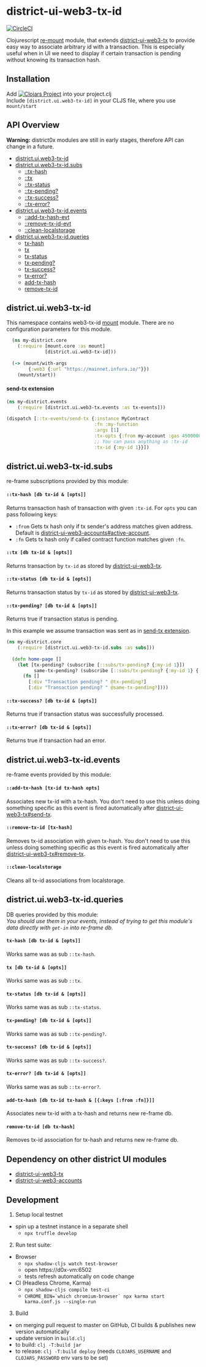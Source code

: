 # district-ui-web3-tx-id

[![CircleCI](https://circleci.com/gh/district0x/district-ui-web3-tx-id.svg/tree/master.svg?style=svg)](https://circleci.com/gh/district0x/district-ui-web3-tx-id/tree/master)

Clojurescript [re-mount](https://github.com/district0x/d0x-INFRA/blob/master/re-mount.md) module,
that extends [district-ui-web3-tx](https://github.com/district0x/district-ui-web3-tx) to provide easy way to associate arbitrary id with a transaction.
This is especially useful when in UI we need to display if certain transaction is pending without knowing its transaction hash. 

## Installation
Add [![Clojars Project](https://img.shields.io/clojars/v/io.github.district0x/district-ui-web3-tx-id?include_prereleases)](https://clojars.org/io.github.district0x/district-ui-web3-tx-id) into your project.clj  
Include `[district.ui.web3-tx-id]` in your CLJS file, where you use `mount/start`

## API Overview

**Warning:** district0x modules are still in early stages, therefore API can change in a future.

- [district.ui.web3-tx-id](#districtuiweb3-tx-id)
- [district.ui.web3-tx-id.subs](#districtuiweb3-tx-idsubs)
  - [::tx-hash](#tx-hash-sub)
  - [::tx](#tx-sub)
  - [::tx-status](#tx-status-sub)
  - [::tx-pending?](#tx-pending?-sub)
  - [::tx-success?](#tx-success?-sub)
  - [::tx-error?](#tx-error?-sub)
- [district.ui.web3-tx-id.events](#districtuiweb3-tx-idevents)
  - [::add-tx-hash-evt](#add-tx-hash)
  - [::remove-tx-id-evt](#remove-tx-id)
  - [::clean-localstorage](#clean-localstorage)
- [district.ui.web3-tx-id.queries](#districtuiweb3-tx-idqueries)
  - [tx-hash](#tx-hash)
  - [tx](#tx)
  - [tx-status](#tx-status)
  - [tx-pending?](#tx-pending?)
  - [tx-success?](#tx-success?)
  - [tx-error?](#tx-error?)
  - [add-tx-hash](#add-tx-hash)
  - [remove-tx-id](#remove-tx-id)


## district.ui.web3-tx-id
This namespace contains web3-tx-id [mount](https://github.com/tolitius/mount) module.
There are no configuration parameters for this module.

```clojure
  (ns my-district.core
    (:require [mount.core :as mount]
              [district.ui.web3-tx-id]))
              
  (-> (mount/with-args
        {:web3 {:url "https://mainnet.infura.io/"}})
    (mount/start))
```

#### send-tx extension
```clojure
(ns my-district.events
    (:require [district.ui.web3-tx.events :as tx-events]))
    
(dispatch [::tx-events/send-tx {:instance MyContract
                                :fn :my-function
                                :args [1]
                                :tx-opts {:from my-account :gas 4500000}
                                ;; You can pass anything as :tx-id
                                :tx-id {:my-id 1}}])
```

## district.ui.web3-tx-id.subs
re-frame subscriptions provided by this module:

#### <a name="tx-hash-sub">`::tx-hash [db tx-id & [opts]]`
Returns transaction hash of transaction with given `:tx-id`. For `opts` you can pass following keys:  
* `:from` Gets tx hash only if tx sender's address matches given address. Default is [district-ui-web3-accounts#active-account](https://github.com/district0x/district-ui-web3-accounts#active-account-db).
* `:fn` Gets tx hash only if called contract function matches given `:fn`. 

#### <a name="tx-sub">`::tx [db tx-id & [opts]]`
Returns transaction by `tx-id` as stored by [district-ui-web3-tx](https://github.com/district0x/district-ui-web3-tx). 

#### <a name="tx-status-sub">`::tx-status [db tx-id & [opts]]`
Returns transaction status by `tx-id` as stored by [district-ui-web3-tx](https://github.com/district0x/district-ui-web3-tx).

#### <a name="tx-pending?-sub">`::tx-pending? [db tx-id & [opts]]`
Returns true if transaction status is pending. 

In this example we assume transaction was sent as in [send-tx extension](#send-extension). 
```clojure
(ns my-district.core
    (:require [district.ui.web3-tx-id.subs :as subs]))
  
  (defn home-page []
    (let [tx-pending? (subscribe [::subs/tx-pending? {:my-id 1}])
          same-tx-pending? (subscribe [::subs/tx-pending? {:my-id 1} {:fn :my-function}])]  
      (fn []
        [:div "Transaction pending? " @tx-pending?]
        [:div "Transaction pending? " @same-tx-pending?])))
```

#### <a name="tx-success?-sub">`::tx-success? [db tx-id & [opts]]`
Returns true if transaction status was successfully processed.

#### <a name="tx-error?-sub">`::tx-error? [db tx-id & [opts]]`
Returns true if transaction had an error.

## district.ui.web3-tx-id.events
re-frame events provided by this module:

#### <a name="add-tx-hash-evt">`::add-tx-hash [tx-id tx-hash opts]`
Associates new tx-id with a tx-hash. You don't need to use this unless doing something specific as this event is fired
automatically after [district-ui-web3-tx#send-tx](https://github.com/district0x/district-ui-web3-tx#send-tx). 

#### <a name="remove-tx-id-evt">`::remove-tx-id [tx-hash]`
Removes tx-id association with given tx-hash. You don't need to use this unless doing something specific as this event is fired
automatically after [district-ui-web3-tx#remove-tx](https://github.com/district0x/district-ui-web3-tx#remove-tx).  

#### <a name="clean-localstorage">`::clean-localstorage`
Cleans all tx-id associations from localstorage. 

## district.ui.web3-tx-id.queries
DB queries provided by this module:  
*You should use them in your events, instead of trying to get this module's 
data directly with `get-in` into re-frame db.*

#### <a name="tx-hash">`tx-hash [db tx-id & [opts]]`
Works same was as sub `::tx-hash`.

#### <a name="tx">`tx [db tx-id & [opts]]`
Works same was as sub `::tx`.

#### <a name="tx-status">`tx-status [db tx-id & [opts]]`
Works same was as sub `::tx-status`.

#### <a name="tx-pending?">`tx-pending? [db tx-id & [opts]]`
Works same was as sub `::tx-pending?`.

#### <a name="tx-success?">`tx-success? [db tx-id & [opts]]`
Works same was as sub `::tx-success?`.

#### <a name="tx-error?">`tx-error? [db tx-id & [opts]]`
Works same was as sub `::tx-error?`.

#### <a name="add-tx-hash">`add-tx-hash [db tx-id tx-hash & [{:keys [:from :fn]}]]`
Associates new tx-id with a tx-hash and returns new re-frame db.

#### <a name="remove-tx-id">`remove-tx-id [db tx-hash]`
Removes tx-id association for tx-hash and returns new re-frame db. 

## Dependency on other district UI modules
* [district-ui-web3-tx](https://github.com/district0x/district-ui-web3-tx)
* [district-ui-web3-accounts](https://github.com/district0x/district-ui-web3-accounts)

## Development
1. Setup local testnet

- spin up a testnet instance in a separate shell
  - `npx truffle develop`

2. Run test suite:
- Browser
  - `npx shadow-cljs watch test-browser`
  - open https://d0x-vm:6502
  - tests refresh automatically on code change
- CI (Headless Chrome, Karma)
  - `npx shadow-cljs compile test-ci`
  - ``CHROME_BIN=`which chromium-browser` npx karma start karma.conf.js --single-run``

3. Build
- on merging pull request to master on GitHub, CI builds & publishes new version automatically
- update version in `build.clj`
- to build: `clj -T:build jar`
- to release: `clj -T:build deploy` (needs `CLOJARS_USERNAME` and `CLOJARS_PASSWORD` env vars to be set)
